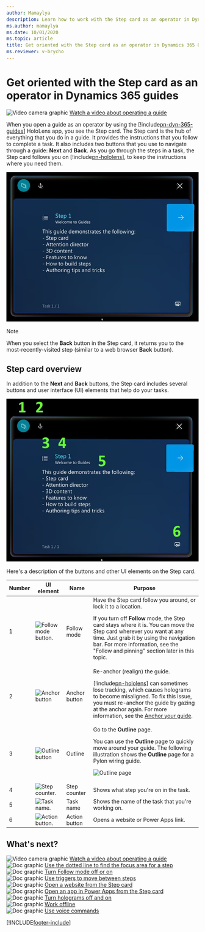 ```yaml
---
author: Mamaylya
description: Learn how to work with the Step card as an operator in Dynamics 365 Guides.
ms.author: mamaylya
ms.date: 10/01/2020
ms.topic: article
title: Get oriented with the Step card as an operator in Dynamics 365 Guides
ms.reviewer: v-brycho
---
```


# Get oriented with the Step card as an operator in Dynamics 365 guides

![Video camera graphic](media/video-camera.PNG "Video camera graphic") [Watch a video about operating a guide](https://aka.ms/guidesoperate)

When you open a guide as an operator by using the [!include[pn-dyn-365-guides](../includes/pn-dyn-365-guides.md)] HoloLens app, you see the Step card. The Step card is the hub of everything that you do in a guide. It provides the instructions that you follow to complete a task. It also includes two buttons that you use to navigate through a guide: **Next** and **Back**. As you go through the steps in a task, the Step card follows you on [!include[pn-hololens](../includes/pn-hololens.md)], to keep the instructions where you need them.

![Step card with Next Step and Go Back buttons.](media/operator-instruction-card.jpg "Step card with Next Step and Go Back buttons")

> [!NOTE]
> When you select the **Back** button in the Step card, it returns you to the most-recently-visited step (similar to a web browser **Back** button). 

## Step card overview

In addition to the **Next** and **Back** buttons, the Step card includes several buttons and user interface (UI) elements that help do your tasks.

![Step card buttons.](media/operator-instruction-card-orientation.jpg "Step card buttons")

Here's a description of the buttons and other UI elements on the Step card.

| Number | UI element | Name | Purpose |
|---|---|---|---|
| 1 | ![Follow mode button.](media/follow-button.PNG "Follow mode button") | Follow mode | Have the Step card follow you around, or lock it to a location.<p>If you turn off **Follow** mode, the Step card stays where it is. You can move the Step card wherever you want at any time. Just grab it by using the navigation bar. For more information, see the "Follow and pinning" section later in this topic.</p> |
| 2 | ![Anchor button](media/anchor-button.PNG "Anchor button") | Anchor button | Re-anchor (realign) the guide.<p>[!include[pn-hololens](../includes/pn-hololens.md)] can sometimes lose tracking, which causes holograms to become misaligned. To fix this issue, you must re-anchor the guide by gazing at the anchor again. For more information, see the [Anchor your guide](operator-anchor.md).</p> |
| 3 | ![Outline button](media/outline-button.png "Outline button") | Outline | Go to the **Outline** page.<p>You can use the **Outline** page to quickly move around your guide. The following illustration shows the **Outline** page for a Pylon wiring guide.</p><p>![Outline page](media/outline-operator.PNG "Outline page")</p> |
| 4 | ![Step counter.](media/step-progress.PNG "Step progress") | Step counter | Shows what step you're on in the task. |
| 5 | ![Task name.](media/task-name-table.png "Task name") | Task name | Shows the name of the task that you're working on. |
| 6 | ![Action button.](media/action-button.PNG "Action button") | Action button | Opens a website or Power Apps link. |

## What's next?

![Video camera graphic](media/video-camera.PNG "Video camera graphic") [Watch a video about operating a guide](https://aka.ms/guidesoperate)<br>
![Doc graphic](media/doc-icon.PNG "Doc graphic") [Use the dotted line to find the focus area for a step](operator-dotted-line.md)<br>
![Doc graphic](media/doc-icon.PNG "Doc graphic") [Turn Follow mode off or on](operator-follow-mode.md)<br>
![Doc graphic](media/doc-icon.PNG "Doc graphic") [Use triggers to move between steps](operator-trigger.md)<br>
![Doc graphic](media/doc-icon.PNG "Doc graphic") [Open a website from the Step card](operator-website-link.md)<br>
![Doc graphic](media/doc-icon.PNG "Doc graphic") [Open an app in Power Apps from the Step card](operator-powerapps-link.md)<br>
![Doc graphic](media/doc-icon.PNG "Doc graphic") [Turn holograms off and on](operator-holograms-off.md)<br>
![Doc graphic](media/doc-icon.PNG "Doc graphic") [Work offline](operator-offline-mode.md)<br>
![Doc graphic](media/doc-icon.PNG "Doc graphic") [Use voice commands](voice-commands.md)<br>


[!INCLUDE[footer-include](../includes/footer-banner.md)]
